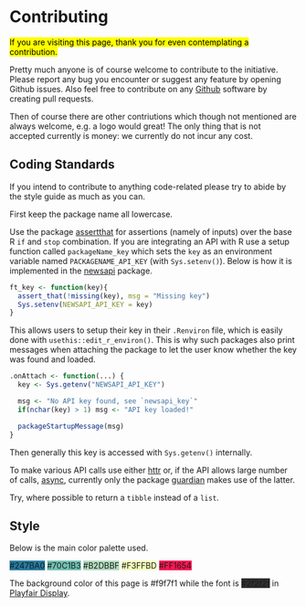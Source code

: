 # Contributing

<mark>If you are visiting this page, thank you for even contemplating a contribution.</mark>

Pretty much anyone is of course welcome to contribute to the initiative. Please report any bug you encounter or suggest any feature by opening Github issues. Also feel free to contribute on any [Github](https://github.com/news-r) software by creating pull requests.

Then of course there are other contriutions which though not mentioned are always welcome, e.g. a logo would great! The only thing that is not accepted currently is money: we currently do not incur any cost.

## Coding Standards

If you intend to contribute to anything code-related please try to abide by the style guide as much as you can.

First keep the package name all lowercase. 

Use the package [assertthat](https://github.com/hadley/assertthat) for assertions (namely of inputs) over the base R `if` and `stop` combination. If you are integrating an API with R use a setup function called `packageName_key` which sets the `key` as an environment variable named `PACKAGENAME_API_KEY` (with `Sys.setenv()`). Below is how it is implemented in the [newsapi](https://github.com/news-r/newsapi) package.

```r
ft_key <- function(key){
  assert_that(!missing(key), msg = "Missing key")
  Sys.setenv(NEWSAPI_API_KEY = key)
}
```

This allows users to setup their key in their `.Renviron` file, which is easily done with `usethis::edit_r_environ()`. This is why such packages also print messages when attaching the package to let the user know whether the key was found and loaded.

```r
.onAttach <- function(...) {
  key <- Sys.getenv("NEWSAPI_API_KEY")

  msg <- "No API key found, see `newsapi_key`"
  if(nchar(key) > 1) msg <- "API key loaded!"

  packageStartupMessage(msg)
}
```

Then generally this key is accessed with `Sys.getenv()` internally.

To make various API calls use either [httr](https://github.com/r-lib/httr) or, if the API allows large number of calls, [async](https://github.com/r-lib/async), currently only the package [guardian](https://github.com/news-r/guardian) makes use of the latter.

Try, where possible to return a `tibble` instead of a `list`.

## Style

Below is the main color palette used.

<span style="background:#247BA0;" class="palette">#247BA0</span>
<span style="background:#70C1B3;" class="palette">#70C1B3</span>
<span style="background:#B2DBBF;" class="palette">#B2DBBF</span>
<span style="background:#F3FFBD;" class="palette">#F3FFBD</span>
<span style="background:#FF1654;" class="palette">#FF1654</span>

The background color of this page is #f9f7f1 while the font is <span style="background:#2f2f2f;" class="palette">#2f2f2f</span> in [Playfair Display](https://fonts.google.com/specimen/Playfair+Display).